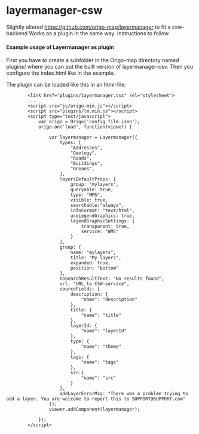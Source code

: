 # layermanager-csw
Slightly altered https://github.com/origo-map/layermanager to fit a csw-backend
Works as a plugin in the same way. Instructions to follow.

#### Example usage of Layermanager as plugin

First you have to create a subfolder in the Origo-map directory named plugins/ where you can put the built version of layermanager-csv.
Then you configure the index.html like in the example.


The plugin can be loaded like this in an html-file:
```
        <link href="plugins/layermanager.css" rel="stylesheet">
        ...
        <script src="js/origo.min.js"></script>
        <script src="plugins/lm.min.js"></script>
        <script type="text/javascript">
            var origo = Origo('config file.json');
            origo.on('load', function(viewer) {

                var layermanager = Layermanager({
                    types: [
                        "Addresses",
                        "Geology",
                        "Roads",
                        "Buildings",
                        "Oceans",
                    ],
                    layersDefaultProps: {
                        group: "mylayers",
                        queryable: true,
                        type: "WMS",
                        visible: true,
                        searchable:"always",
                        infoFormat: "text/html",
                        useLegendGraphics: true,
                        legendGraphicSettings: {
                            transparent: true,
                            service: "WMS"
                        }
                    },
                    group: {
                        name: "mylayers",
                        title: "My layers",
                        expanded: true,
                        position: "bottom"
                    },
                    noSearchResultText: "No results found",
                    url: "URL to CSW-service",
                    sourceFields: {
                        description: {
                            "name": "description"
                        },
                        title: {
                            "name": "title"
                        },
                        layerId: {
                            "name": "layerId"
                        },
                        type: {
                            "name": "theme"
                        },
                        tags: {
                            "name": "tags"
                        },
                        src:{
                            "name": "src"
                        }
                    },
                    addLayerErrorMsg: "There was a problem trying to add a layer. You are welcome to report this to SUPPORT@SUPPORT.com"
                });
                viewer.addComponent(layermanager);
                
            });
        </script>
```

